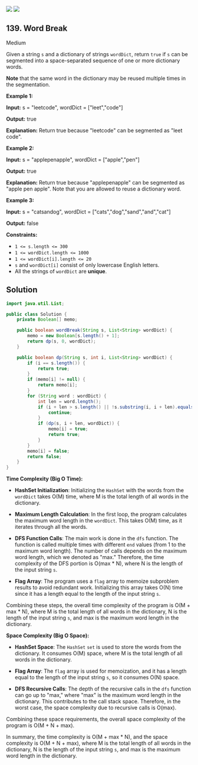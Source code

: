 [![](https://img.shields.io/github/stars/javadev/LeetCode-in-All?label=Stars&style=flat-square)](https://github.com/javadev/LeetCode-in-All)
[![](https://img.shields.io/github/forks/javadev/LeetCode-in-All?label=Fork%20me%20on%20GitHub%20&style=flat-square)](https://github.com/javadev/LeetCode-in-All/fork)

## 139\. Word Break

Medium

Given a string `s` and a dictionary of strings `wordDict`, return `true` if `s` can be segmented into a space-separated sequence of one or more dictionary words.

**Note** that the same word in the dictionary may be reused multiple times in the segmentation.

**Example 1:**

**Input:** s = "leetcode", wordDict = ["leet","code"]

**Output:** true

**Explanation:** Return true because "leetcode" can be segmented as "leet code". 

**Example 2:**

**Input:** s = "applepenapple", wordDict = ["apple","pen"]

**Output:** true

**Explanation:** Return true because "applepenapple" can be segmented as "apple pen apple". Note that you are allowed to reuse a dictionary word. 

**Example 3:**

**Input:** s = "catsandog", wordDict = ["cats","dog","sand","and","cat"]

**Output:** false 

**Constraints:**

*   `1 <= s.length <= 300`
*   `1 <= wordDict.length <= 1000`
*   `1 <= wordDict[i].length <= 20`
*   `s` and `wordDict[i]` consist of only lowercase English letters.
*   All the strings of `wordDict` are **unique**.

## Solution

```java
import java.util.List;

public class Solution {
    private Boolean[] memo;

    public boolean wordBreak(String s, List<String> wordDict) {
        memo = new Boolean[s.length() + 1];
        return dp(s, 0, wordDict);
    }

    public boolean dp(String s, int i, List<String> wordDict) {
        if (i == s.length()) {
            return true;
        }
        if (memo[i] != null) {
            return memo[i];
        }
        for (String word : wordDict) {
            int len = word.length();
            if (i + len > s.length() || !s.substring(i, i + len).equals(word)) {
                continue;
            }
            if (dp(s, i + len, wordDict)) {
                memo[i] = true;
                return true;
            }
        }
        memo[i] = false;
        return false;
    }
}
```

**Time Complexity (Big O Time):**

- **HashSet Initialization**: Initializing the `HashSet` with the words from the `wordDict` takes O(M) time, where M is the total length of all words in the dictionary.

- **Maximum Length Calculation**: In the first loop, the program calculates the maximum word length in the `wordDict`. This takes O(M) time, as it iterates through all the words.

- **DFS Function Calls**: The main work is done in the `dfs` function. The function is called multiple times with different `end` values (from 1 to the maximum word length). The number of calls depends on the maximum word length, which we denoted as "max." Therefore, the time complexity of the DFS portion is O(max * N), where N is the length of the input string `s`.

- **Flag Array**: The program uses a `flag` array to memoize subproblem results to avoid redundant work. Initializing this array takes O(N) time since it has a length equal to the length of the input string `s`.

Combining these steps, the overall time complexity of the program is O(M + max * N), where M is the total length of all words in the dictionary, N is the length of the input string `s`, and max is the maximum word length in the dictionary.

**Space Complexity (Big O Space):**

- **HashSet Space**: The `HashSet` `set` is used to store the words from the dictionary. It consumes O(M) space, where M is the total length of all words in the dictionary.

- **Flag Array**: The `flag` array is used for memoization, and it has a length equal to the length of the input string `s`, so it consumes O(N) space.

- **DFS Recursive Calls**: The depth of the recursive calls in the `dfs` function can go up to "max," where "max" is the maximum word length in the dictionary. This contributes to the call stack space. Therefore, in the worst case, the space complexity due to recursive calls is O(max).

Combining these space requirements, the overall space complexity of the program is O(M + N + max).

In summary, the time complexity is O(M + max * N), and the space complexity is O(M + N + max), where M is the total length of all words in the dictionary, N is the length of the input string `s`, and max is the maximum word length in the dictionary.
